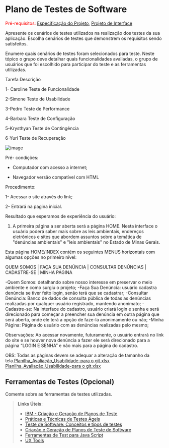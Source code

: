 # Plano de Testes de Software

<span style="color:red">Pré-requisitos: <a href="2-Especificação do Projeto.md"> Especificação do Projeto</a></span>, <a href="3-Projeto de Interface.md"> Projeto de Interface</a>

Apresente os cenários de testes utilizados na realização dos testes da sua aplicação. Escolha cenários de testes que demonstrem os requisitos sendo satisfeitos.

Enumere quais cenários de testes foram selecionados para teste. Neste tópico o grupo deve detalhar quais funcionalidades avaliadas, o grupo de usuários que foi escolhido para participar do teste e as ferramentas utilizadas.
 
 Tarefa	 Descrição					
 
1- Caroline	Teste de Funcionalidade	

2-Simone	Teste de Usabilidade	

3-Pedro	Teste de Performance		

4-Barbara	Teste de Configuração		

5-Krysthyan	Teste de Contingência					

6-Yuri	Teste de Recuperação					

![image](https://user-images.githubusercontent.com/81451748/123196728-d63a9d00-d480-11eb-857d-2296e7226d7f.png)




Pré- condições:

- Computador com acesso a internet;

- Navegador versão compatível com HTML

Procedimento:


1- Acessar o site através do link;

2- Entrará na pagina inicial.



Resultado que esperamos de experiência do usuário:

1) A primeira página a ser aberta será a página HOME. Nesta interface o usuário poderá saber mais sobre as leis ambientais, endereços eletrônicos e sites que abordem assuntos sobre a temática de "denúncias ambientais" e "leis ambientais" no Estado de Minas Gerais.

Esta página HOME/INDEX contém os seguintes MENUS horizontais com algumas opções no primeiro nível: 

QUEM SOMOS | FAÇA SUA DENÚNCIA | CONSULTAR DENÚNCIAS | CADASTRE-SE | MINHA PÁGINA

-Quem Somos: detalhando sobre nosso interesse em preservar o meio ambiente e como surgiu o projeto;
-Faça Sua Denúncia: usuário cadastra denúncia se tiver feito login, senão terá que se cadastrar;
-Consultar Denúncia: Banco de dados de consulta pública de todas as denúncias realizadas por qualquer usuário registrado, mantendo anonimato;
-Cadastre-se: Na interface do cadastro, usuário criará login e senha e será direcionado para começar a preencher sua denúncia em outra página que será aberta, onde ele terá a opção de faze-la anonimamente ou não;
-Minha Página: Página do usuário com as denúncias realizadas pelo mesmo;

Observações: Ao acessar novamente, futuramente,  o usuário entrará no link do site e se houver nova denúncia a fazer ele será direcionado para a página “LOGIN E SENHA” e não mais para a página do cadastro.

OBS: Todas as páginas devem se adequar a  alteração de tamanho da tela.[Planilha_Avaliação_Usabilidade-para o git.xlsx](https://github.com/ICEI-PUC-Minas-PMV-SI/pmv-si-2021-1-e1-proj-web-t3-denuncias-ambientais-e-urbanas/files/6766858/Planilha_Avaliacao_Usabilidade-para.o.git.xlsx)
[Planilha_Avaliação_Usabilidade-para o git.xlsx](https://github.com/ICEI-PUC-Minas-PMV-SI/pmv-si-2021-1-e1-proj-web-t3-denuncias-ambientais-e-urbanas/files/6766861/Planilha_Avaliacao_Usabilidade-para.o.git.xlsx)

 
## Ferramentas de Testes (Opcional)

Comente sobre as ferramentas de testes utilizadas.
 
> **Links Úteis**:
> - [IBM - Criação e Geração de Planos de Teste](https://www.ibm.com/developerworks/br/local/rational/criacao_geracao_planos_testes_software/index.html)
> - [Práticas e Técnicas de Testes Ágeis](http://assiste.serpro.gov.br/serproagil/Apresenta/slides.pdf)
> -  [Teste de Software: Conceitos e tipos de testes](https://blog.onedaytesting.com.br/teste-de-software/)
> - [Criação e Geração de Planos de Teste de Software](https://www.ibm.com/developerworks/br/local/rational/criacao_geracao_planos_testes_software/index.html)
> - [Ferramentas de Test para Java Script](https://geekflare.com/javascript-unit-testing/)
> - [UX Tools](https://uxdesign.cc/ux-user-research-and-user-testing-tools-2d339d379dc7)
